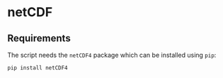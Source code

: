# netCDF

## Requirements
The script needs the `netCDF4` package which can be installed using `pip`:

```
pip install netCDF4
```
